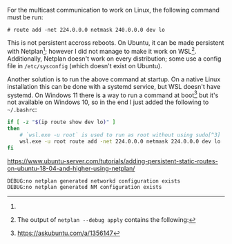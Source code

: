 For the multicast communication to work on Linux, the following command must be
run:
```
# route add -net 224.0.0.0 netmask 240.0.0.0 dev lo
```

This is not persistent accross reboots. On Ubuntu, it can be made persistent
with Netplan[^1]; however I did not manage to make it work on
WSL[^2]. Additionally, Netplan doesn't work on every distribution;
some use a config file in `/etc/sysconfig` (which doesn't exist on Ubuntu).

Another solution is to run the above command at startup. On a native Linux
installation this can be done with a systemd service, but WSL doesn't have
systemd. On Windows 11 there is a way to run a command at boot[^3] but it's not
available on Windows 10, so in the end I just added the following to
`~/.bashrc`:

```bash
if [ -z "$(ip route show dev lo)" ]
then
    # `wsl.exe -u root` is used to run as root without using sudo[^3]
    wsl.exe -u root route add -net 224.0.0.0 netmask 224.0.0.0 dev lo
fi
```


[^1]: 
https://www.ubuntu-server.com/tutorials/adding-persistent-static-routes-on-ubuntu-18-04-and-higher-using-netplan/

[^2]: The output of `netplan --debug apply` contains the following:
```
DEBUG:no netplan generated networkd configuration exists
DEBUG:no netplan generated NM configuration exists
```

[^3]: https://askubuntu.com/a/1356147